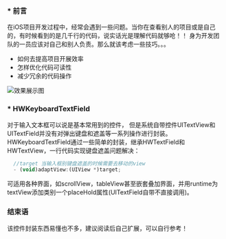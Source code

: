 ### * 前言
在iOS项目开发过程中，经常会遇到一些问题。当你在查看别人的项目或是自己的，有时候看到的是几千行的代码，说实话光是理解代码就够呛！！
身为开发团队的一员应该对自己和别人负责。那么就该考虑一些技巧。。。
* 如何去提高项目开展效率
* 怎样优化代码可读性
* 减少冗余的代码操作

![效果展示图](https://github.com/hqwsun/img-folder/blob/master/KeyBoardTextField/123.gif)

### * HWKeyboardTextField
对于输入文本框可以说是基本常用到的控件，
但是系统自带控件UITextView和UITextField并没有对弹出键盘和遮盖等一系列操作进行封装。
HWKeyboardTextField通过一些简单的封装，继承HWTextField和HWTextView，一行代码实现键盘遮盖问题解决：


```javascript
  //target 当输入框别键盘遮盖的时候需要去移动的view
  - (void)adaptView:(UIView *)target;
```

可适用各种界面，如scrollView，tableView甚至嵌套叠加界面，并用runtime为textView添加类别一个placeHold属性(UITextField自带不直接调用)。

### 结束语
该控件封装东西易懂也不多，建议阅读后自己扩展，可以自行参考！
